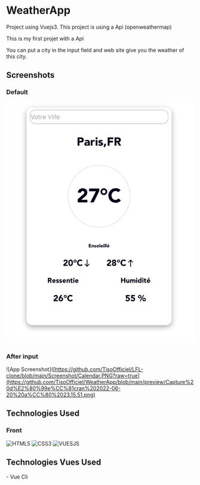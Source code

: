 # WeatherApp
<p>Project using Vuejs3. This project is using a Api (openweathermap)</p>
<p>This is my first projet with a Api</p>

You can put a city in the input field and web site give you the weather of this city. 

## Screenshots

### Default
![App Screenshot](https://github.com/TisoOfficiel/WeatherApp/blob/main/preview/Capture%20d%E2%80%99e%CC%81cran%202022-06-20%20a%CC%80%2023.15.37.png)
### After input 
![App Screenshot]([https://github.com/TisoOfficiel/LFL-clone/blob/main/Screenshot/Calendar.PNG?raw=true](https://github.com/TisoOfficiel/WeatherApp/blob/main/preview/Capture%20d%E2%80%99e%CC%81cran%202022-06-20%20a%CC%80%2023.15.51.png)

## Technologies Used

### Front
![HTML5](https://img.shields.io/badge/html5-%23E34F26.svg?style=for-the-badge&logo=html5&logoColor=white)
![CSS3](https://img.shields.io/badge/css3-%231572B6.svg?style=for-the-badge&logo=css3&logoColor=white)
![VUESJS](https://img.shields.io/badge/Vue.js-35495E?style=for-the-badge&logo=vue.js&logoColor=4FC08D)

## Technologies Vues Used
<p> - Vue Cli </p>
